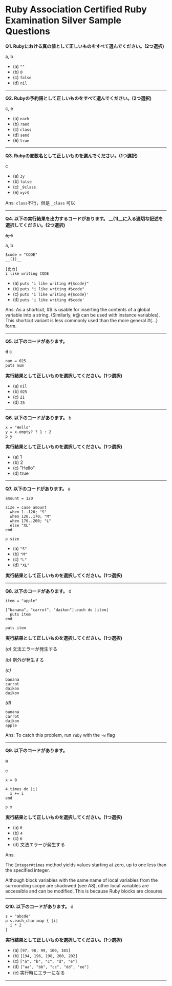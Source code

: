 # Ruby Association Certified Ruby Examination Silver Sample Questions

**Q1. Rubyにおける真の値として正しいものをすべて選んでください。(2つ選択)**

a, b

- (a) `""` 
- (b) `0` 
- (c) `false`
- (d) `nil`

-------------------------------------------------------------------------

**Q2. Rubyの予約語として正しいものをすべて選んでください。(2つ選択)**

c, e

- (a) `each`
- (b) `rand`
- (c) `class`
- (d) `send`
- (e) `true`

---------------------------------------------------------------------------

**Q3. Rubyの変数名として正しいものを選んでください。(1つ選択)**

c

- (a) `3y`
- (b) `false`
- (c) `_9class`
- (e) `xyz$`

Ans: `class`不行，但是 `_class` 可以

---------------------------------------------------------------------------

**Q4. 以下の実行結果を出力するコードがあります。
__(1)__に入る適切な記述を選択してください。(2つ選択)** 

~~a, c~~

a, b

```
$code = "CODE"
__(1)__

[出力]
i like writing CODE
```

- (a) `puts "i like writing #{$code}"`
- (b) `puts "i like writing #$code"`
- (c) `puts 'i like writing #{$code}'`
- (d) `puts 'i like writing #$code'`

Ans: As a shortcut, #$ is usable for inserting the contents of a global variable into a string. (Similarly, #@ can be used with instance variables). This shortcut variant is less commonly used than the more general #{...} form.

---------------------------------------------------------------------------

**Q5. 以下のコードがあります。** 

~~d~~
c

```
num = 025
puts num
```

**実行結果として正しいものを選択してください。(1つ選択)**

- (a) `nil`
- (b) `025`
- (c) `21`
- (d) `25`

---------------------------------------------------------------------------

**Q6. 以下のコードがあります。**
b

```
x = "Hello"
y = x.empty? ? 1 : 2
p y
```

**実行結果として正しいものを選択してください。(1つ選択)**

- (a) 1
- (b) 2
- (c) "Hello"
- (d) true

---------------------------------------------------------------------------

**Q7. 以下のコードがあります。**
a

```
amount = 120

size = case amount
  when 1..120; "S"
  when 120..170; "M"
  when 170..200; "L"
  else "XL"
end

p size
```

- (a) `"S"`
- (b) `"M"`
- (c) `"L"`
- (d) `"XL"`

**実行結果として正しいものを選択してください。(1つ選択)**

---------------------------------------------------------------------------

**Q8. 以下のコードがあります。**
d

```
item = "apple"

["banana", "carrot", "daikon"].each do |item|
  puts item
end

puts item
```

**実行結果として正しいものを選択してください。(1つ選択)**

*(a)*
文法エラーが発生する

*(b)*
例外が発生する

*(c)*
```
banana
carrot
daikon
daikon
```

*(d)*
```
banana
carrot
daikon
apple
```

Ans: To catch this problem, run `ruby` with the `-w` flag

---------------------------------------------------------------------------

**Q9. 以下のコードがあります。**

~~a~~

c

```
x = 0

4.times do |i|
  x += i
end

p x
```

**実行結果として正しいものを選択してください。(1つ選択)**


- (a) `0`
- (b) `4`
- (c) `6`
- (d) 文法エラーが発生する

Ans:

The `Integer#times` method yields values starting at zero, up to one less than the specified integer.

Although block variables with the same name of local variables from the surrounding scope are shadowed (see A8), other local variables are accessible and can be modified. This is because Ruby blocks are closures.

---------------------------------------------------------------------------

**Q10. 以下のコードがあります。**
d

```
s = "abcde"
p s.each_char.map { |i|
  i * 2
}
```

**実行結果として正しいものを選択してください。(1つ選択)**

- (a) `[97, 98, 99, 100, 101]`
- (b) `[194, 196, 198, 200, 202]`
- (c) `["a", "b", "c", "d", "e"]`
- (d) `["aa", "bb", "cc", "dd", "ee"]`
- (e) 実行時にエラーになる

---------------------------------------------------------------------------

